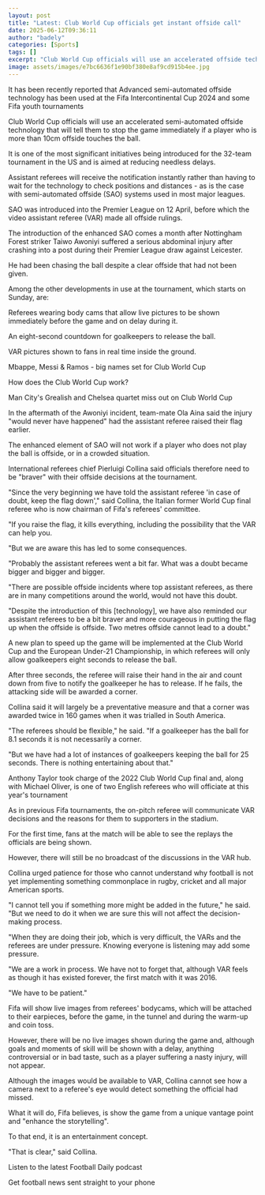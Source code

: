 ```yaml
---
layout: post
title: "Latest: Club World Cup officials get instant offside call"
date: 2025-06-12T09:36:11
author: "badely"
categories: [Sports]
tags: []
excerpt: "Club World Cup officials will use an accelerated offside technology that will tell them to stop the game immediately if a player is offside."
image: assets/images/e7bc6636f1e90bf380e8af9cd915b4ee.jpg
---
```


It has been recently reported that Advanced semi-automated offside technology has been used at the Fifa  Intercontinental Cup 2024 and some Fifa youth tournaments

Club World Cup officials will use an accelerated semi-automated offside technology that will tell them to stop the game immediately if a player who is more than 10cm offside touches the ball.

It is one of the most significant initiatives being introduced for the 32-team tournament in the US and is aimed at reducing needless delays.

Assistant referees will receive the notification instantly rather than having to wait for the technology to check positions and distances - as is the case with semi-automated offside (SAO) systems used in most major leagues.

SAO was introduced into the Premier League on 12 April, before which the video assistant referee (VAR) made all offside rulings.

The introduction of the enhanced SAO comes a month after Nottingham Forest striker Taiwo Awoniyi suffered a serious abdominal injury after crashing into a post during their Premier League draw against Leicester.

He had been chasing the ball despite a clear offside that had not been given.

Among the other developments in use at the tournament, which starts on Sunday, are:

Referees wearing body cams that allow live pictures to be shown immediately before the game and on delay during it.

An eight-second countdown for goalkeepers to release the ball.

VAR pictures shown to fans in real time inside the ground.

Mbappe, Messi & Ramos - big names set for Club World Cup

How does the Club World Cup work?

Man City's Grealish and Chelsea quartet miss out on Club World Cup

In the aftermath of the Awoniyi incident, team-mate Ola Aina said the injury "would never have happened" had the assistant referee raised their flag earlier.

The enhanced element of SAO will not work if a player who does not play the ball is offside, or in a crowded situation.

International referees chief Pierluigi Collina said officials therefore need to be "braver" with their offside decisions at the tournament.

"Since the very beginning we have told the assistant referee 'in case of doubt, keep the flag down'," said Collina, the Italian former World Cup final referee who is now chairman of Fifa's referees' committee.

"If you raise the flag, it kills everything, including the possibility that the VAR can help you.

"But we are aware this has led to some consequences.

"Probably the assistant referees went a bit far. What was a doubt became bigger and bigger and bigger.

"There are possible offside incidents where top assistant referees, as there are in many competitions around the world, would not have this doubt.

"Despite the introduction of this [technology], we have also reminded our assistant referees to be a bit braver and more courageous in putting the flag up when the offside is offside. Two metres offside cannot lead to a doubt."

A new plan to speed up the game will be implemented at the Club World Cup and the European Under-21 Championship, in which referees will only allow goalkeepers eight seconds to release the ball.

After three seconds, the referee will raise their hand in the air and count down from five to notify the goalkeeper he has to release. If he fails, the attacking side will be awarded a corner.

Collina said it will largely be a preventative measure and that a corner was awarded twice in 160 games when it was trialled in South America.

"The referees should be flexible," he said. "If a goalkeeper has the ball for 8.1 seconds it is not necessarily a corner.

"But we have had a lot of instances of goalkeepers keeping the ball for 25 seconds. There is nothing entertaining about that."

Anthony Taylor took charge of the 2022 Club World Cup final and, along with Michael Oliver, is one of two English referees who will officiate at this year's tournament

As in previous Fifa tournaments, the on-pitch referee will communicate VAR decisions and the reasons for them to supporters in the stadium.

For the first time, fans at the match will be able to see the replays the officials are being shown.

However, there will still be no broadcast of the discussions in the VAR hub.

Collina urged patience for those who cannot understand why football is not yet implementing something commonplace in rugby, cricket and all major American sports.

"I cannot tell you if something more might be added in the future," he said. "But we need to do it when we are sure this will not affect the decision-making process.

"When they are doing their job, which is very difficult, the VARs and the referees are under pressure. Knowing everyone is listening may add some pressure.

"We are a work in process. We have not to forget that, although VAR feels as though it has existed forever, the first match with it was 2016.

"We have to be patient."

Fifa will show live images from  referees' bodycams, which will be attached to their earpieces, before the game, in the tunnel and during the warm-up and coin toss.

However, there will be no live images shown during the game and, although goals and moments of skill will be shown with a delay, anything controversial or in bad taste, such as a player suffering a nasty injury, will not appear.

Although the images would be available to VAR, Collina cannot see how a camera next to a referee's eye would detect something the official had missed.

What it will do, Fifa believes, is show the game from a unique vantage point and "enhance the storytelling".

To that end, it is an entertainment concept.

"That is clear," said Collina.

Listen to the latest Football Daily podcast

Get football news sent straight to your phone

